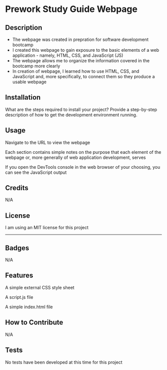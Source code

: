 # Prework Study Guide Webpage

## Description

- The webpage was created in prepration for software development bootcamp
- I created this webpage to gain exposure to the basic elements of a web application - namely, HTML, CSS, and JavaScript (JS)
- The webpage allows me to organize the information covered in the bootcamp more clearly
- In creation of webpage, I learned how to use HTML, CSS, and JavaScript and, more specifically, to connect them so they produce a usable webpage

## Installation

What are the steps required to install your project? Provide a step-by-step description of how to get the development environment running.

## Usage

Navigate to the URL to view the webpage

Each section contains simple notes on the purpose that each element of the webpage or, more generally of web application development, serves

If you open the DevTools console in the web browser of your choosing, you can see the JavaScript output

## Credits

N/A

## License

I am using an MIT license for this project

---

## Badges

N/A

## Features

A simple external CSS style sheet

A script.js file

A simple index.html file

## How to Contribute

N/A

## Tests

No tests have been developed at this time for this project